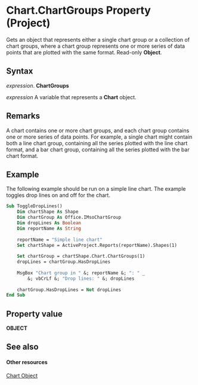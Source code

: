 
# Chart.ChartGroups Property (Project)
Gets an object that represents either a single chart group or a collection of chart groups, where a chart group represents one or more series of data points that are plotted with the same format. Read-only  **Object**.

## Syntax

 _expression_. **ChartGroups**

 _expression_ A variable that represents a **Chart** object.


## Remarks

A chart contains one or more chart groups, and each chart group contains one or more series of data points. For example, a single chart might contain both a line chart group, containing all the series plotted with the line chart format, and a bar chart group, containing all the series plotted with the bar chart format.


## Example

The following example should be run on a simple line chart. The example toggles drop lines on and off for the chart.


```vb
Sub ToggleDropLines()
    Dim chartShape As Shape
    Dim chartGroup As Office.IMsoChartGroup
    Dim dropLines As Boolean
    Dim reportName As String
    
    reportName = "Simple line chart"
    Set chartShape = ActiveProject.Reports(reportName).Shapes(1)
    
    Set chartGroup = chartShape.Chart.ChartGroups(1)
    dropLines = chartGroup.HasDropLines
    
    MsgBox "Chart group in " &; reportName &; ": " _
        &; vbCrLf &; "Drop lines: " &; dropLines
        
    chartGroup.HasDropLines = Not dropLines
End Sub
```


## Property value

 **OBJECT**


## See also


#### Other resources


[Chart Object](810d4ec1-69d2-c432-b9da-57042b783b85.md)